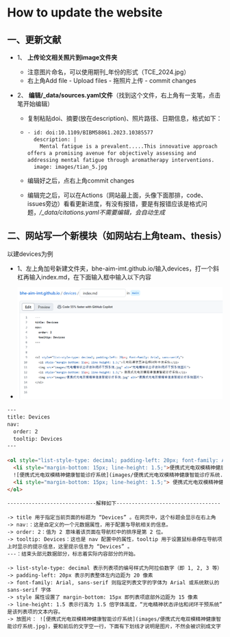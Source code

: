 # How to update the website
## 一、更新文献
- 1、 **上传论文相关照片到image文件夹**

  - 注意图片命名，可以使用期刊_年份的形式（TCE_2024.jpg）
  - 右上角Add file - Upload files - 拖照片上传 - commit changes

- 2、 **编辑/_data/sources.yaml文件**（找到这个文件，右上角有一支笔，点击笔开始编辑）

  - 复制粘贴doi、摘要(放在description)、照片路径、日期信息，格式如下：

  - ```
    - id: doi:10.1109/BIBM58861.2023.10385577
      description: |
        Mental fatigue is a prevalent.....This innovative approach offers a promising avenue for objectively assessing and addressing mental fatigue through aromatherapy interventions.
      image: images/tian_5.jpg
    ```

  - 编辑好之后，点右上角commit changes

  - 编辑完之后，可以在Actions（网站最上面，头像下面那排，code、issues旁边）看看更新进度，有没有报错，要是有报错应该是格式问题，*/_data/citations.yaml不需要编辑，会自动生成*



## 二、网站写一个新模块（如网站右上角team、thesis）

以建devices为例

- 1、左上角加号新建文件夹，bhe-aim-imt.github.io/输入devices，打一个斜杠再输入index.md，在下面输入框中输入以下内容

- ![教程图1](images/教程图1.png)

```html
---
title: Devices
nav:
  order: 2
  tooltip: Devices
---

<ol style="list-style-type: decimal; padding-left: 20px; font-family: Arial, sans-serif;">
  <li style="margin-bottom: 15px; line-height: 1.5;">便携式光电双模精神健康智能诊疗系统</li>
  ![便携式光电双模精神健康智能诊疗系统](images/便携式光电双模精神健康智能诊疗系统.jpg)
  <li style="margin-bottom: 15px; line-height: 1.5;"> 便携式光电双模精神健康智能诊疗系统</li>
</ol>
```
    -----------------------------解释如下----------------------------------
    
    -> title 用于指定当前页面的标题为 “Devices” 。在网页中，这个标题会显示在右上角
    -> nav:：这是自定义的一个元数据属性，用于配置与导航相关的信息。
    -> order: 2：值为 2 意味着该页面在导航栏中的排序是第 2 位。
    -> tooltip: Devices：这也是 nav 配置中的属性，tooltip 用于设置鼠标悬停在导航项上时显示的提示信息，这里提示信息为 “Devices” 。
    ---：结束头部元数据部分，标志着实际内容部分的开始。
    
    -> list-style-type: decimal 表示列表项的编号样式为阿拉伯数字（即 1, 2, 3 等）
    -> padding-left: 20px 表示列表整体左内边距为 20 像素
    -> font-family: Arial, sans-serif 则指定列表文字的字体为 Arial 或系统默认的 sans-serif 字体
    -> style 属性设置了 margin-bottom: 15px 即列表项底部外边距为 15 像素
    -> line-height: 1.5 表示行高为 1.5 倍字体高度，“光电精神状态评估和闭环干预系统” 是该列表项的文本内容。
    -> 放图片： ![便携式光电双模精神健康智能诊疗系统](images/便携式光电双模精神健康智能诊疗系统.jpg)，要和前后的文字空一行，下面有下划线才说明是图片，不然会被识别成文字

  
